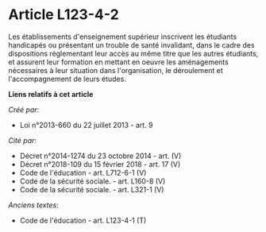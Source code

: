 # Article L123-4-2

Les établissements d'enseignement supérieur inscrivent les étudiants handicapés ou présentant un trouble de santé invalidant,
dans le cadre des dispositions réglementant leur accès au même titre que les autres étudiants, et assurent leur formation en
mettant en oeuvre les aménagements nécessaires à leur situation dans l'organisation, le déroulement et l'accompagnement de
leurs études.

**Liens relatifs à cet article**

_Créé par_:

  - Loi n°2013-660 du 22 juillet 2013 - art. 9

_Cité par_:

  - Décret n°2014-1274 du 23 octobre 2014 - art. (V)
  - Décret n°2018-109 du 15 février 2018 - art. 17 (V)
  - Code de l'éducation - art. L712-6-1 (V)
  - Code de la sécurité sociale. - art. L160-8 (V)
  - Code de la sécurité sociale. - art. L321-1 (V)

_Anciens textes_:

  - Code de l'éducation - art. L123-4-1 (T)
